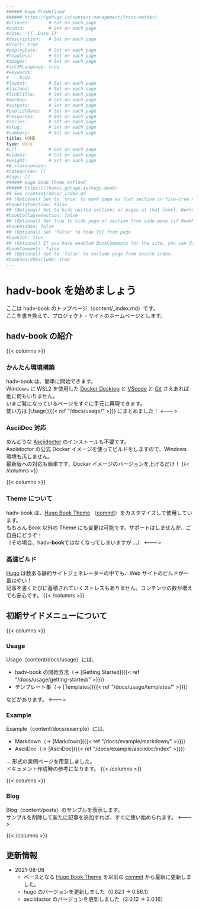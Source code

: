 ```yaml
---
###### Hugo Predefined
###### https://gohugo.io/content-management/front-matter/
#aliases:       # Set on each page
#audio:         # Set on each page
#date: '{{ .Date }}'
#description:   # Set on each page
#draft: true
#expiryDate:    # Set on each page 
#headless:      # Set on each page
#images:        # Set on each page
#isCJKLanguage: true
#keywords:
#  - hadv
#layout:        # Set on each page
#lastmod:       # Set on each page
#linkTitle:     # Set on each page
#markup:        # Set on each page
#outputs:       # Set on each page
#publishDate:   # Set on each page
#resources:     # Set on each page
#series:        # Set on each page
#slug:          # Set on each page
#summary:       # Set on each page
title: HOME
type: docs
#url:           # Set on each page
#videos:        # Set on each page
#weight:        # Set on each page
## <taxonomies>
#categories: []
#tags: []
###### Hugo Book Theme Defined
###### https://themes.gohugo.io/hugo-book/
## See /content/docs/_index.md
## (Optional) Set to 'true' to mark page as flat section in file-tree menu (if BookMenuBundle not set)
#bookFlatSection: false
## (Optional) Set to hide nested sections or pages at that level. Works only with file-tree menu mode
#bookCollapseSection: false
## (Optional) Set true to hide page or section from side menu (if BookMenuBundle not set)
#bookHidden: false
## (Optional) Set 'false' to hide ToC from page
#bookToC: true
## (Optional) If you have enabled BookComments for the site, you can disable it for specific pages.
#bookComments: false
## (Optional) Set to 'false' to exclude page from search index.
#bookSearchExclude: true
---
```


# hadv-book を始めましょう

ここは hadv-book のトップページ（content/_index.md）です。  
ここを書き換えて、プロジェクト・サイトのホームページとします。

## hadv-book の紹介

{{< columns >}}
### かんたん環境構築

hadv-book は、簡単に開始できます。  
Windows に WSL2 を使用した
[Docker Desktop](https://www.docker.com/products/docker-desktop) と 
[VScode](https://code.visualstudio.com/) と 
[Git](https://git-scm.com/) さえあれば他に何もいりません。  
いまご覧になっているページをすぐに手元に再現できます。  
使い方は [Usage]({{< ref "/docs/usage/" >}}) にまとめました！
<--->
### AsciiDoc 対応

めんどうな [Asciidoctor](https://asciidoctor.org/) のインストールも不要です。  
Asciidoctor の公式 Docker イメージを使ってビルドをしますので、Windows 環境も汚しません。  
最新版への対応も簡単です、Docker イメージのバージョンを上げるだけ！
{{< /columns >}}

{{< columns >}}
### Theme について

hadv-book は、[Hugo Book Theme](https://themes.gohugo.io/hugo-book/) （[commit](https://github.com/alex-shpak/hugo-book/commit/50147be131a5e4cb1bc7aa6b49001842edcadf87)）をカスタマイズして使用しています。  
もちろん Book 以外の Theme にも変更は可能です。サポートはしませんが、ご自由にどうぞ！  
（その場合、hadv-**book**ではなくなってしまいますが …）
<--->
### 高速ビルド

[Hugo](https://gohugo.io/) は数ある静的サイトジェネレーターの中でも、Web サイトのビルドが一番はやい！  
記事を書くたびに蓄積されていくストレスもありません。コンテンツの数が増えても安心です。
{{< /columns >}}

## 初期サイドメニューについて

{{< columns >}}
### Usage

Usage（content/docs/usage）には、

* hadv-book の開始方法（→ [Getting Started]({{< ref "/docs/usage/getting-started/" >}})）
* テンプレート集（→ [Templates]({{< ref "/docs/usage/templates/" >}})）

などがあります。
<--->
### Example

Example（content/docs/example）には、

* Markdown（→ [Markdown]({{< ref "/docs/example/markdown/" >}})）
* AsciiDoc（→ [AsciiDoc]({{< ref "/docs/example/asciidoc/index" >}})）

… 形式の実例ページを用意しました。  
ドキュメント作成時の参考になります。
{{< /columns >}}

{{< columns >}}
### Blog

Blog（content/posts）のサンプルを表示します。  
サンプルを削除して新たに記事を追加すれば、すぐに使い始められます。
<--->

{{< /columns >}}

## 更新情報

* 2021-08-08
  * ベースとなる [Hugo Book Theme](https://themes.gohugo.io/hugo-book/) を以前の [commit](https://github.com/alex-shpak/hugo-book/commit/1e4bcc2cc3186794c1becbe0a0d9c924264d0146) から最新に更新しました。
  * hugo のバージョンを更新しました（0.82.1 → 0.86.1）
  * asciidoctor のバージョンを更新しました（2.0.12 → 2.0.16）
